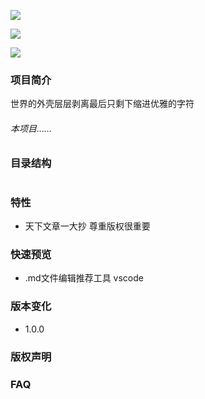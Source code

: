 ﻿![](https://i.loli.net/2019/05/22/5ce4cea3e83d129407.png)

![](https://img.shields.io/badge/badge-1.0.0-blue.svg)

![](https://img.shields.io/badge/badge-1.0.0-green.svg)
### 项目简介

世界的外壳层层剥离最后只剩下缩进优雅的字符



###### 本项目……

### 目录结构

```

```
### 特性
- 天下文章一大抄 尊重版权很重要

### 快速预览
- .md文件编辑推荐工具 vscode

### 版本变化
- 1.0.0

### 版权声明
### FAQ